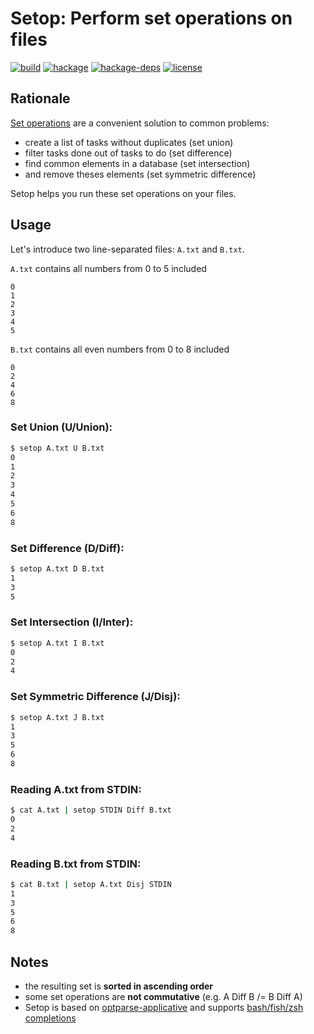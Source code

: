# Setop: Perform set operations on files

[![build](https://img.shields.io/travis/fmind/setop.svg)](https://travis-ci.org/fmind/setop)
[![hackage](https://img.shields.io/hackage/v/setop.svg)](https://hackage.haskell.org/package/setop)
[![hackage-deps](https://img.shields.io/hackage-deps/v/setop.svg)](https://hackage.haskell.org/package/setop)
[![license](https://img.shields.io/github/license/fmind/setop.svg)](https://github.com/fmind/setop/blob/master/LICENSE.txt)
 	
## Rationale

[Set operations](https://en.wikipedia.org/wiki/Set_(mathematics)#Basic_operations) are a convenient solution to common problems:

- create a list of tasks without duplicates (set union)
- filter tasks done out of tasks to do (set difference)
- find common elements in a database (set intersection)
- and remove theses elements (set symmetric difference)

Setop helps you run these set operations on your files.

## Usage

Let's introduce two line-separated files: `A.txt` and `B.txt`.

`A.txt` contains all numbers from 0 to 5 included
```text
0
1
2
3
4
5
```

`B.txt` contains all even numbers from 0 to 8 included
```text
0
2
4
6
8
```

### Set Union (U/Union):

```bash
$ setop A.txt U B.txt
0
1
2
3
4
5
6
8
```

### Set Difference (D/Diff):

```bash
$ setop A.txt D B.txt
1
3
5
```

### Set Intersection (I/Inter):

```bash
$ setop A.txt I B.txt
0
2
4
```

### Set Symmetric Difference (J/Disj):

```bash
$ setop A.txt J B.txt
1
3
5
6
8
```

### Reading A.txt from STDIN:

```bash
$ cat A.txt | setop STDIN Diff B.txt
0
2
4
```

### Reading B.txt from STDIN:

```bash
$ cat B.txt | setop A.txt Disj STDIN
1
3
5
6
8
```

## Notes

- the resulting set is __sorted in ascending order__
- some set operations are __not commutative__ (e.g. A Diff B /= B Diff A)
- Setop is based on [optparse-applicative](https://github.com/pcapriotti/optparse-applicative) and supports [bash/fish/zsh completions](https://github.com/pcapriotti/optparse-applicative#bash-zsh-and-fish-completions)
